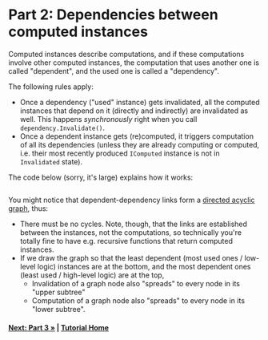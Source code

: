 # Part 2: Dependencies between computed instances

Computed instances describe computations, and if these computations
involve other computed instances, the computation that uses another
one is called "dependent", and the used one is called a "dependency".

The following rules apply:   
* Once a dependency ("used" instance) gets invalidated, all the computed instances
  that depend on it (directly and indirectly) are invalidated as well. 
  This happens *synchronously* right when you call `dependency.Invalidate()`.
* Once a dependent instance gets (re)computed, it triggers computation of all its
  dependencies (unless they are already computing or computed, i.e. their most 
  recently produced `IComputed` instance is not in `Invalidated` state).

The code below (sorry, it's large) explains how it works:

``` cs --region part02_dependencies --source-file Part02.cs
```

You might notice that dependent-dependency links form a 
[directed acyclic graph](https://en.wikipedia.org/wiki/Directed_acyclic_graph),
thus:
* There must be no cycles. Note, though, that the links are established
  between the instances, not the computations, so technically you're 
  totally fine to have e.g. recursive functions that return computed instances.
* If we draw the graph so that the least dependent (most used ones / low-level logic) 
  instances are at the bottom, and the most dependent ones (least used / high-level logic)
  are at the top,
  * Invalidation of a graph node also "spreads" to every node in its "upper subtree"
  * Computation of a graph node also "spreads" to every node in its "lower subtree". 


#### [Next: Part 3 &raquo;](./Part03.md) | [Tutorial Home](./README.md)

